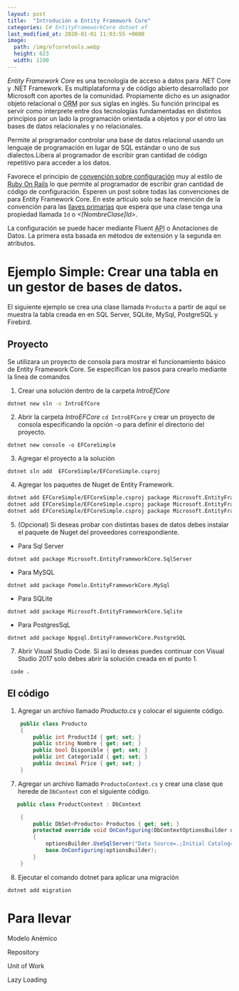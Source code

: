 ```yaml
---
layout: post
title:  "Introdución a Entity Framework Core"
categories: C# EntityFrameworkCore dotnet ef
last_modified_at: 2020-01-01 11:03:55 +0000
image:
  path: /img/efcoretools.webp
  height: 623
  width: 1190
---
```


*Entity Framework Core* es una tecnología de acceso a datos para .NET Core y .NET Framework. Es multiplataforma y de código abierto desarrollado por Microsoft con aportes de la comunidad.
Propiamente dicho es un asignador objeto relacional o <abbr lang="en" title="Object Relational Mapper">ORM</abbr> por sus siglas en inglés. Su función principal es servir como interprete entre dos tecnologías fundamentadas en distintos principios por un lado la programación orientada a objetos y por el otro las bases de datos relacionales y no relacionales.

Permite al programador controlar una base de datos relacional usando un lenguaje de programación en lugar de SQL estándar o uno de sus dialectos.Libera al programador de escribir gran cantidad de código repetitivo para acceder a los datos.

Favorece el principio de [convención sobre configuración](https://es.wikipedia.org/wiki/Convención_sobre_configuración) muy al estilo de [Ruby On Rails](https://rubyonrails.org/) lo que permite al programador de escribir gran cantidad de código de configuración. Esperen un post sobre todas las convenciones de para Entity Framework Core. En este artículo solo se hace mención de la convención para las [llaves primarias](https://docs.microsoft.com/ef/core/modeling/keys) que espera que una clase tenga una propiedad llamada `Id` o _<[NombreClase]Id>_.

La configuración se puede hacer mediante <span lang="en">Fluent <abbr lang="en" title="Applicaction Programming Interface">API<abbr></span> o Anotaciones de Datos. La primera esta basada en métodos de extensión y la segunda en atributos.

# Ejemplo Simple: Crear una tabla en un gestor de bases de datos. 

El siguiente ejemplo se crea una clase llamada `Producto` a partir de aquí se muestra la tabla creada en en SQL Server, SQLite, MySql, PostgreSQL y Firebird.

## Proyecto

Se utilizara un proyecto de consola para mostrar el funcionamiento básico de Entity Framework Core. Se especifican los pasos para crearlo mediante la linea de comandos

1. Crear una solución dentro de la carpeta _IntroEfCore_

```bash
dotnet new sln -o IntroEfCore  
```

2. Abrir la carpeta _IntroEFCore_ `cd IntroEFCore` y crear un proyecto de consola especificando la opción -o para definir el directorio del proyecto.

 ```console
dotnet new console -o EFCoreSimple
 ```

3. Agregar el proyecto a la solución

```console
dotnet sln add  EFCoreSimple/EFCoreSimple.csproj
```

4. Agregar los paquetes de Nuget de Entity Framework.

```bash
dotnet add EFCoreSimple/EFCoreSimple.csproj package Microsoft.EntityFrameworkCore
dotnet add EFCoreSimple/EFCoreSimple.csproj package Microsoft.EntityFrameworkCore.Design
dotnet add EFCoreSimple/EFCoreSimple.csproj package Microsoft.EntityFrameworkCore.Relational
```

5. (Opcional) Si deseas probar con distintas bases de datos debes instalar el paquete de Nuget del proveedores correspondiente.

* Para Sql Server

```console
dotnet add package Microsoft.EntityFrameworkCore.SqlServer
```

* Para MySQL

```console
dotnet add package Pomelo.EntityFrameworkCore.MySql
```

* Para SQLite

```console
dotnet add package Microsoft.EntityFrameworkCore.Sqlite
```

* Para PostgresSqL

```console
dotnet add package Npgsql.EntityFrameworkCore.PostgreSQL
```

7. Abrir Visual Studio Code. Si así lo deseas puedes continuar con Visual Studio 2017 solo debes abrir la solución creada en  el punto 1.

```console
 code .
```

## El código

1. Agregar un archivo llamado *Producto.cs* y colocar el siguiente código.

```cs
    public class Producto
    {
        public int ProductId { get; set; }
        public string Nombre { get; set; }
        public bool Disponible { get; set; }
        public int CategoriaId { get; set; }
        public decimal Price { get; set; }
    }
```

7. Agregar un archivo llamado `ProductoContext.cs` y crear una clase que herede de `DbContext` con el siguiente código.

```cs
   public class ProductContext : DbContext

    {
        public DbSet<Producto> Productos { get; set; }
        protected override void OnConfiguring(DbContextOptionsBuilder optionsBuilder)
        {
            optionsBuilder.UseSqlServer("Data Source=.;Initial Catalog=EfCoreDb;Integrated Security=True");
            base.OnConfiguring(optionsBuilder);
        }
    }
```

8. Ejecutar el comando dotnet para aplicar una migración

```console
dotnet add migration
```

# Para llevar

Modelo Anémico

Repository 

Unit of Work

Lazy Loading